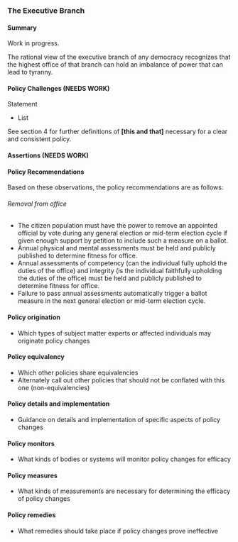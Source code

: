 ### The Executive Branch

#### Summary

Work in progress.



The rational view of the executive branch of any democracy recognizes that the highest office of that branch can hold an imbalance of power that can lead to tyranny.

#### Policy Challenges (NEEDS WORK)
Statement

- List

See section 4 for further definitions of **[this and that]** necessary for a clear and consistent policy.

#### Assertions (NEEDS WORK) 


#### Policy Recommendations
Based on these observations, the policy recommendations are as follows:

###### Removal from office
- The citizen population must have the power to remove an appointed official by vote during any general election or mid-term election cycle if given enough support by petition to include such a measure on a ballot.
- Annual physical and mental assessments must be held and publicly published to determine fitness for office.
- Annual assessments of competency (can the individual fully uphold the duties of the office) and integrity (is the individual faithfully upholding the duties of the office) must be held and publicly published to determine fitness for office.
- Failure to pass annual assessments automatically trigger a ballot measure in the next general election or mid-term election cycle.

#### Policy origination
- Which types of subject matter experts or affected individuals may originate policy changes

#### Policy equivalency
- Which other policies share equivalencies
- Alternately call out other policies that should not be conflated with this one (non-equivalencies)

#### Policy details and implementation
- Guidance on details and implementation of specific aspects of policy changes

#### Policy monitors 
- What kinds of bodies or systems will monitor policy changes for efficacy

#### Policy measures
- What kinds of measurements are necessary for determining the efficacy of policy changes

#### Policy remedies
- What remedies should take place if policy changes prove ineffective 

